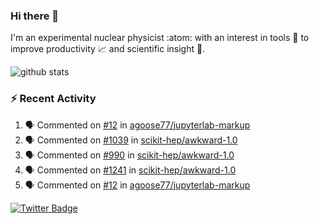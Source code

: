 ### Hi there 👋 

I'm an experimental nuclear physicist :atom: with an interest in tools :wrench: to improve productivity :chart_with_upwards_trend: and scientific insight :telescope:.

![github stats](https://github-readme-stats.vercel.app/api?username=agoose77&show_icons=true&hide_rank=true&hide_title=true&bg_color=30,e76445,904e95&text_color=efe3ec&icon_color=efe3ec)
<!--
**agoose77/agoose77** is a ✨ _special_ ✨ repository because its `README.md` (this file) appears on your GitHub profile.

Here are some ideas to get you started:

- 🔭 I’m currently working on ...
- 🌱 I’m currently learning ...
- 👯 I’m looking to collaborate on ...
- 🤔 I’m looking for help with ...
- 💬 Ask me about ...
- 📫 How to reach me: ...
- 😄 Pronouns: ...
- ⚡ Fun fact: ...
-->

### :zap: Recent Activity
<!--START_SECTION:activity-->
1. 🗣 Commented on [#12](https://github.com/agoose77/jupyterlab-markup/issues/12) in [agoose77/jupyterlab-markup](https://github.com/agoose77/jupyterlab-markup)
2. 🗣 Commented on [#1039](https://github.com/scikit-hep/awkward-1.0/issues/1039) in [scikit-hep/awkward-1.0](https://github.com/scikit-hep/awkward-1.0)
3. 🗣 Commented on [#990](https://github.com/scikit-hep/awkward-1.0/issues/990) in [scikit-hep/awkward-1.0](https://github.com/scikit-hep/awkward-1.0)
4. 🗣 Commented on [#1241](https://github.com/scikit-hep/awkward-1.0/issues/1241) in [scikit-hep/awkward-1.0](https://github.com/scikit-hep/awkward-1.0)
5. 🗣 Commented on [#12](https://github.com/agoose77/jupyterlab-markup/issues/12) in [agoose77/jupyterlab-markup](https://github.com/agoose77/jupyterlab-markup)
<!--END_SECTION:activity-->


[![Twitter Badge](https://img.shields.io/twitter/follow/agoose77?style=flat-square&logo=Twitter&logoColor=white&color=cornflowerblue)](https://twitter.com/agoose77)
